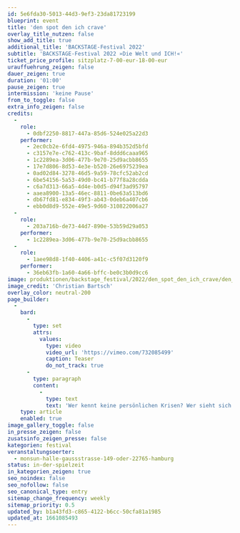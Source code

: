 ```yaml
---
id: 5e6fda30-5013-44d3-9ef3-23da81723199
blueprint: event
title: 'den spot den ich crave'
overlay_title_nutzen: false
show_add_title: true
additional_title: 'BACKSTAGE-Festival 2022'
subtitle: 'BACKSTAGE-Festival 2022 »Die Welt und ICH!«'
ticket_price_profile: sitzplatz-7-00-eur-18-00-eur
urauffuehrung_zeigen: false
dauer_zeigen: true
duration: '01:00'
pause_zeigen: true
intermission: 'keine Pause'
from_to_toggle: false
extra_info_zeigen: false
credits:
  -
    role:
      - 0dbf2250-8817-447a-85d6-524e025a22d3
    performer:
      - 2ec0cb2e-6fd4-4975-946a-894b352d5bfd
      - c3157e7e-c762-413c-9baf-8ddd6caaa965
      - 1c2289ea-3d06-477b-9e70-25d9acbb8655
      - 17e7d806-8d53-4e3e-b520-26e6975239ea
      - 0ad02d84-3278-46d5-9a59-78cfc52ab2cd
      - 6be54156-5a53-49d0-bc41-b77f8a28cdda
      - c6a7d313-66a5-4d4e-b0d5-d94f3ad95797
      - aaea8900-13a5-46ec-8811-0be63a513bd6
      - db67fd81-e834-49f3-ab43-0deb6a407cb6
      - ebb0d8d9-552e-49e5-9d60-310822006a27
  -
    role:
      - 203a716b-de73-44d7-890e-53b59d29a053
    performer:
      - 1c2289ea-3d06-477b-9e70-25d9acbb8655
  -
    role:
      - 1aee98d8-1f40-4406-a41c-c5f07d3120f9
    performer:
      - 36eb63fb-1a60-4a66-bffc-be0c3b0d9cc6
image: produktionen/backstage_festival/2022/den_spot_den_ich_crave/den_spot_den_ich_crave_backstage_01_c_christian_bartsch.jpeg
image_credit: 'Christian Bartsch'
overlay_color: neutral-200
page_builder:
  -
    bard:
      -
        type: set
        attrs:
          values:
            type: video
            video_url: 'https://vimeo.com/732085499'
            caption: Teaser
            do_not_track: true
      -
        type: paragraph
        content:
          -
            type: text
            text: 'Wer kennt keine persönlichen Krisen? Wer sieht sich ohne Wenn und Aber im Einklang mit der Gesellschaft? Wie viele sind beim Therapeuten!? Eine aufgeladene Stimmung in der Wohlstandswelt oder eben – frei nach Yücel – in der Bratwurstbude. Komplizenschaft und Intrige, Unternehmenslust und Depression, Ehrlichkeit und Lüge im würfelspielartigen Dauerwechsel. Auf dem Smartphone Kriegsbilder. Irgendwo dazwischen elf Aspiranten einer ungewissen Zukunft, verfolgt von Pflicht und Traum im unübersichtlichen Treiben ihrer Blasen. Was und wo sind die Quanten des Glücks?'
    type: article
    enabled: true
image_gallery_toggle: false
in_presse_zeigen: false
zusatsinfo_zeigen_presse: false
kategorien: festival
veranstaltungsoerter:
  - monsun-halle-gaussstrasse-149-oder-22765-hamburg
status: in-der-spielzeit
in_kategorien_zeigen: true
seo_noindex: false
seo_nofollow: false
seo_canonical_type: entry
sitemap_change_frequency: weekly
sitemap_priority: 0.5
updated_by: b1a43fd3-c865-4122-b6cc-50cfa81a1985
updated_at: 1661085493
---
```

